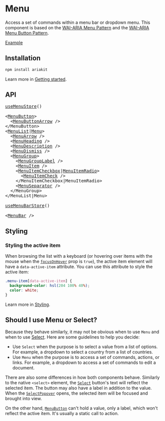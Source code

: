 # Menu

<p data-description>
  Access a set of commands within a menu bar or dropdown menu. This component is based on the <a href="https://www.w3.org/WAI/ARIA/apg/patterns/menu/">WAI-ARIA Menu Pattern</a> and the <a href="https://www.w3.org/WAI/ARIA/apg/patterns/menubutton/">WAI-ARIA Menu Button Pattern</a>.
</p>

<a href="../examples/menu/index.tsx" data-playground>Example</a>

## Installation

```sh
npm install ariakit
```

Learn more in [Getting started](/guide/getting-started).

## API

<pre data-api>
<a href="/apis/menu-store">useMenuStore</a>()

&lt;<a href="/apis/menu-button">MenuButton</a>&gt;
  &lt;<a href="/apis/menu-button-arrow">MenuButtonArrow</a> /&gt;
&lt;/MenuButton&gt;
&lt;<a href="/apis/menu-list">MenuList</a>|<a href="/apis/menu">Menu</a>&gt;
  &lt;<a href="/apis/menu-arrow">MenuArrow</a> /&gt;
  &lt;<a href="/apis/menu-heading">MenuHeading</a> /&gt;
  &lt;<a href="/apis/menu-description">MenuDescription</a> /&gt;
  &lt;<a href="/apis/menu-dismiss">MenuDismiss</a> /&gt;
  &lt;<a href="/apis/menu-group">MenuGroup</a>&gt;
    &lt;<a href="/apis/menu-group-label">MenuGroupLabel</a> /&gt;
    &lt;<a href="/apis/menu-item">MenuItem</a> /&gt;
    &lt;<a href="/apis/menu-item-checkbox">MenuItemCheckbox</a>|<a href="/apis/menu-item-radio">MenuItemRadio</a>&gt;
      &lt;<a href="/apis/menu-item-check">MenuItemCheck</a> /&gt;
    &lt;/MenuItemCheckbox|MenuItemRadio&gt;
    &lt;<a href="/apis/menu-separator">MenuSeparator</a> /&gt;
  &lt;/MenuGroup&gt;
&lt;/MenuList|Menu&gt;

<a href="/apis/menu-bar-store">useMenuBarStore</a>()

&lt;<a href="/apis/menu-bar">MenuBar</a> /&gt;
</pre>

## Styling

### Styling the active item

When browsing the list with a keyboard (or hovering over items with the mouse when the [`focusOnHover`](/apis/menu-item#focusonhover) prop is `true`), the active item element will have a `data-active-item` attribute. You can use this attribute to style the active item:

```css
.menu-item[data-active-item] {
  background-color: hsl(204 100% 40%);
  color: white;
}
```

Learn more in [Styling](/guide/styling).

## Should I use Menu or Select?

Because they behave similarly, it may not be obvious when to use `Menu` and when to use [Select](/components/select). Here are some guidelines to help you decide:

- Use `Select` when the purpose is to select a value from a list of options. For example, a dropdown to select a country from a list of countries.
- Use `Menu` when the purpose is to access a set of commands, actions, or links. For example, a dropdown to access a set of commands to edit a document.

There are also some differences in how both components behave. Similarly to the native `<select>` element, the [`Select`](/apis/select) button's text will reflect the selected item. The button may also have a label in addition to the value. When the [`SelectPopover`](/apis/select-popover) opens, the selected item will be focused and brought into view.

On the other hand, [`MenuButton`](/apis/menu-button) can't hold a value, only a label, which won't reflect the active item. It's usually a static call to action.
